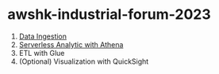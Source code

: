 # awshk-industrial-forum-2023

1. [Data Ingestion](https://github.com/jajakproject/awshk-industrial-forum-2023/tree/main/Data%20Catalog)
2. [Serverless Analytic with Athena](https://github.com/jajakproject/awshk-industrial-forum-2023/tree/main/Serverless%20Analytic)
3. ETL with Glue
4. (Optional) Visualization with QuickSight
